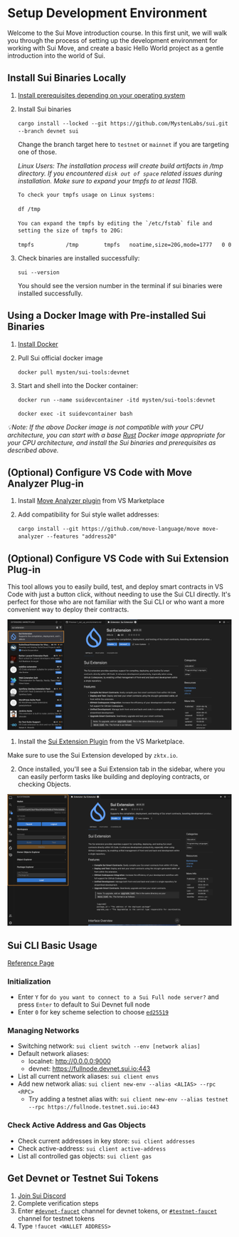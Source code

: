 # Setup Development Environment

Welcome to the Sui Move introduction course. In this first unit, we will walk you through the process of setting up the development environment for working with Sui Move, and create a basic Hello World project as a gentle introduction into the world of Sui.

## Install Sui Binaries Locally

1. [Install prerequisites depending on your operating system](https://docs.sui.io/build/install#prerequisites)

2. Install Sui binaries
    
    `cargo install --locked --git https://github.com/MystenLabs/sui.git --branch devnet sui`

    Change the branch target here to `testnet` or `mainnet` if you are targeting one of those.

   *Linux Users: The installation process will create build artifacts in /tmp directory. If you encountered `disk out of space` related issues during installation. Make sure to expand your tmpfs to at least 11GB.*
    ```
   To check your tmpfs usage on Linux systems:
   
   df /tmp
   
   You can expand the tmpfs by editing the `/etc/fstab` file and setting the size of tmpfs to 20G:
   
   tmpfs          /tmp        tmpfs   noatime,size=20G,mode=1777   0 0
    ```

4. Check binaries are installed successfully:

    `sui --version`

    You should see the version number in the terminal if sui binaries were installed successfully. 

## Using a Docker Image with Pre-installed Sui Binaries

1. [Install Docker](https://docs.docker.com/get-docker/)

2. Pull  Sui official docker image

    `docker pull mysten/sui-tools:devnet`

3. Start and shell into the Docker container:

    `docker run --name suidevcontainer -itd mysten/sui-tools:devnet`

    `docker exec -it suidevcontainer bash`

*💡Note: If the above Docker image is not compatible with your CPU architecture, you can start with a base [Rust](https://hub.docker.com/_/rust) Docker image appropriate for your CPU architecture, and install the Sui binaries and prerequisites as described above.*

## (Optional) Configure VS Code with Move Analyzer Plug-in

1. Install [Move Analyzer plugin](https://marketplace.visualstudio.com/items?itemName=move.move-analyzer) from VS Marketplace

2. Add compatibility for Sui style wallet addresses:

    `cargo install --git https://github.com/move-language/move move-analyzer --features "address20"`

## (Optional) Configure VS Code with Sui Extension Plug-in

This tool allows you to easily build, test, and deploy smart contracts in VS Code with just a button click, without needing to use the Sui CLI directly. It's perfect for those who are not familiar with the Sui CLI or who want a more convenient way to deploy their contracts.

![Sui Extension Capture](../images/vscode_sui_extension.png)

1. Install the [Sui Extension Plugin](https://marketplace.visualstudio.com/items?itemName=zktxio.sui-extension) from the VS Marketplace.

Make sure to use the Sui Extension developed by `zktx.io`.

2. Once installed, you'll see a Sui Extension tab in the sidebar, where you can easily perform tasks like building and deploying contracts, or checking Objects.

![Sui Extension Sidebar Capture](../images/vscode_sui_extension_sidebar.png)

## Sui CLI Basic Usage

[Reference Page](https://docs.sui.io/build/cli-client)

### Initialization
- Enter `Y` for `do you want to connect to a Sui Full node server?` and press `Enter` to default to Sui Devnet full node
- Enter `0` for key scheme selection to choose [`ed25519`](https://ed25519.cr.yp.to/)

### Managing Networks

- Switching network: `sui client switch --env [network alias]`
- Default network aliases: 
    - localnet: http://0.0.0.0:9000
    - devnet: https://fullnode.devnet.sui.io:443
- List all current network aliases: `sui client envs`
- Add new network alias: `sui client new-env --alias <ALIAS> --rpc <RPC>`
    - Try adding a testnet alias with: `sui client new-env --alias testnet --rpc https://fullnode.testnet.sui.io:443`

### Check Active Address and Gas Objects

- Check current addresses in key store: `sui client addresses`
- Check active-address: `sui client active-address`
- List all controlled gas objects: `sui client gas`

## Get Devnet or Testnet Sui Tokens

1. [Join Sui Discord](https://discord.gg/sui)
2. Complete verification steps
3. Enter [`#devnet-faucet`](https://discord.com/channels/916379725201563759/971488439931392130) channel for devnet tokens, or [`#testnet-faucet`](https://discord.com/channels/916379725201563759/1037811694564560966) channel for testnet tokens
4. Type `!faucet <WALLET ADDRESS>`
